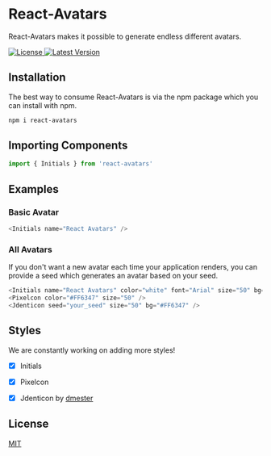 # React-Avatars

React-Avatars makes it possible to generate endless different avatars.

<p>
    <a href="https://github.com/fduschka/react-avatars/blob/main/LICENSE" target="_blank">
        <img src="https://img.shields.io/npm/l/react-avatars?style=flat-square" alt="License">
    </a>
    <a href="https://www.npmjs.com/package/@fduschka/react-avatars" target="_blank">
        <img src="https://img.shields.io/npm/v/react-avatars?color=blue&style=flat-square" alt="Latest Version">
    </a>
</p>

## Installation

The best way to consume React-Avatars is via the npm package which you can install with npm.

```sh
npm i react-avatars
```

## Importing Components

```js
import { Initials } from 'react-avatars'
```

## Examples
### Basic Avatar
```js
<Initials name="React Avatars" />
```
### All Avatars
If you don't want a new avatar each time your application renders, you can provide a seed which generates an avatar based on your seed.
```js
<Initials name="React Avatars" color="white" font="Arial" size="50" bg="#FF6347" />
<Pixelcon color="#FF6347" size="50" />
<Jdenticon seed="your_seed" size="50" bg="#FF6347" />
```
## Styles
We are constantly working on adding more styles!

- [x] Initials
- [x] Pixelcon
- [x] Jdenticon by [dmester](https://github.com/dmester)



## License
[MIT](https://choosealicense.com/licenses/mit/)
